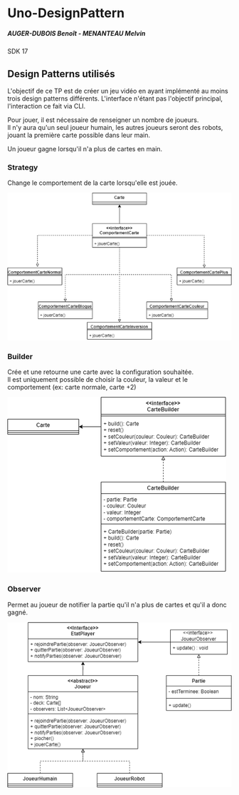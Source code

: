 # Uno-DesignPattern

##### AUGER-DUBOIS Benoît - MENANTEAU Melvin
SDK 17

## Design Patterns utilisés

L'objectif de ce TP est de créer un jeu vidéo en ayant implémenté au moins trois design patterns différents.
L'interface n'étant pas l'objectif principal, l'interaction ce fait via CLI.

Pour jouer, il est nécessaire de renseigner un nombre de joueurs.
<br> Il n'y aura qu'un seul joueur humain, les autres joueurs seront des robots, jouant la première carte possible dans leur main.

Un joueur gagne lorsqu'il n'a plus de cartes en main.

### Strategy

Change le comportement de la carte lorsqu'elle est jouée.

![Diagramme UML Strategy](img/DesignPattern_Strategy.png "Diagramme UML Strategy")

### Builder

Crée et une retourne une carte avec la configuration souhaitée.
<br> Il est uniquement possible de choisir la couleur, la valeur et le comportement (ex: carte normale, carte +2)

![Diagramme UML Builder](img/DesignPattern_Builder.png "Diagramme UML Builder")

### Observer

Permet au joueur de notifier la partie qu'il n'a plus de cartes et qu'il a donc gagné.

![Diagramme UML Observer](img/DesignPattern_Observer.png "Diagramme UML Observer")
